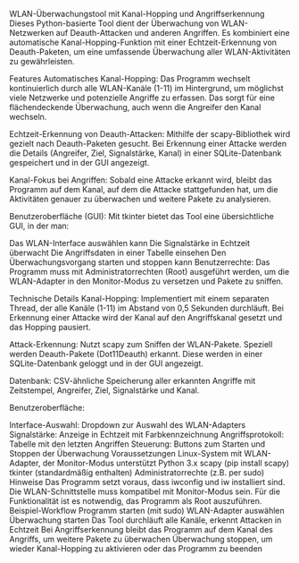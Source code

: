 WLAN-Überwachungstool mit Kanal-Hopping und Angriffserkennung
Dieses Python-basierte Tool dient der Überwachung von WLAN-Netzwerken auf Deauth-Attacken und anderen Angriffen. Es kombiniert eine automatische Kanal-Hopping-Funktion mit einer Echtzeit-Erkennung von Deauth-Paketen, um eine umfassende Überwachung aller WLAN-Aktivitäten zu gewährleisten.

Features
Automatisches Kanal-Hopping:
Das Programm wechselt kontinuierlich durch alle WLAN-Kanäle (1-11) im Hintergrund, um möglichst viele Netzwerke und potenzielle Angriffe zu erfassen. Das sorgt für eine flächendeckende Überwachung, auch wenn die Angreifer den Kanal wechseln.

Echtzeit-Erkennung von Deauth-Attacken:
Mithilfe der scapy-Bibliothek wird gezielt nach Deauth-Paketen gesucht. Bei Erkennung einer Attacke werden die Details (Angreifer, Ziel, Signalstärke, Kanal) in einer SQLite-Datenbank gespeichert und in der GUI angezeigt.

Kanal-Fokus bei Angriffen:
Sobald eine Attacke erkannt wird, bleibt das Programm auf dem Kanal, auf dem die Attacke stattgefunden hat, um die Aktivitäten genauer zu überwachen und weitere Pakete zu analysieren.

Benutzeroberfläche (GUI):
Mit tkinter bietet das Tool eine übersichtliche GUI, in der man:

Das WLAN-Interface auswählen kann
Die Signalstärke in Echtzeit überwacht
Die Angriffsdaten in einer Tabelle einsehen
Den Überwachungsvorgang starten und stoppen kann
Benutzerrechte:
Das Programm muss mit Administratorrechten (Root) ausgeführt werden, um die WLAN-Adapter in den Monitor-Modus zu versetzen und Pakete zu sniffen.

Technische Details
Kanal-Hopping:
Implementiert mit einem separaten Thread, der alle Kanäle (1-11) im Abstand von 0,5 Sekunden durchläuft. Bei Erkennung einer Attacke wird der Kanal auf den Angriffskanal gesetzt und das Hopping pausiert.

Attack-Erkennung:
Nutzt scapy zum Sniffen der WLAN-Pakete. Speziell werden Deauth-Pakete (Dot11Deauth) erkannt. Diese werden in einer SQLite-Datenbank geloggt und in der GUI angezeigt.

Datenbank:
CSV-ähnliche Speicherung aller erkannten Angriffe mit Zeitstempel, Angreifer, Ziel, Signalstärke und Kanal.

Benutzeroberfläche:  

Interface-Auswahl: Dropdown zur Auswahl des WLAN-Adapters
Signalstärke: Anzeige in Echtzeit mit Farbkennzeichnung
Angriffsprotokoll: Tabelle mit den letzten Angriffen
Steuerung: Buttons zum Starten und Stoppen der Überwachung
Voraussetzungen
Linux-System mit WLAN-Adapter, der Monitor-Modus unterstützt
Python 3.x
scapy (pip install scapy)
tkinter (standardmäßig enthalten)
Administratorrechte (z.B. per sudo)
Hinweise
Das Programm setzt voraus, dass iwconfig und iw installiert sind.
Die WLAN-Schnittstelle muss kompatibel mit Monitor-Modus sein.
Für die Funktionalität ist es notwendig, das Programm als Root auszuführen.
Beispiel-Workflow
Programm starten (mit sudo)
WLAN-Adapter auswählen
Überwachung starten
Das Tool durchläuft alle Kanäle, erkennt Attacken in Echtzeit
Bei Angriffserkennung bleibt das Programm auf dem Kanal des Angriffs, um weitere Pakete zu überwachen
Überwachung stoppen, um wieder Kanal-Hopping zu aktivieren oder das Programm zu beenden
